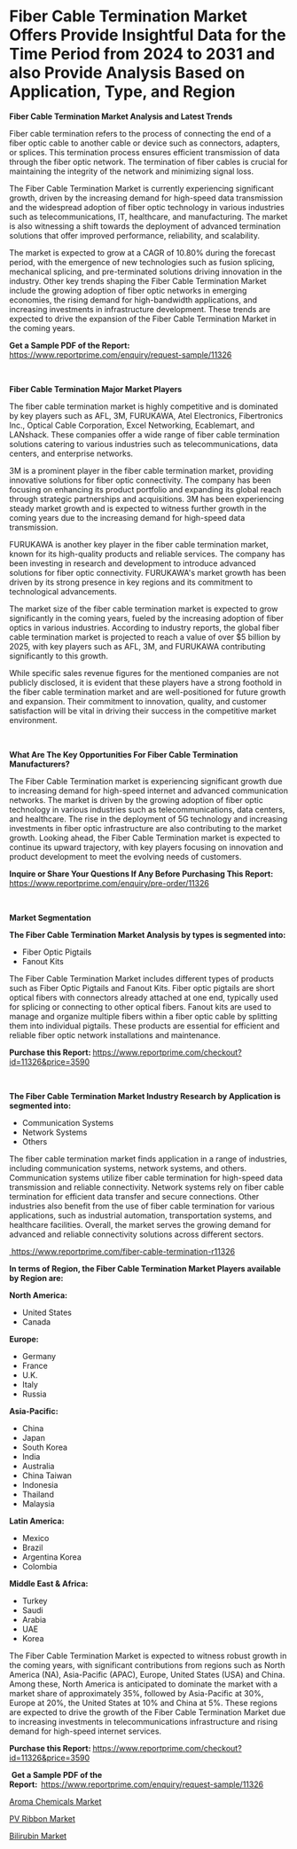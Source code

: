 <p><h1>Fiber Cable Termination Market Offers Provide Insightful Data for the Time Period from 2024 to 2031 and also Provide Analysis Based on Application, Type, and Region</h1></p><p><strong>Fiber Cable Termination Market Analysis and Latest Trends</strong></p>
<p><p>Fiber cable termination refers to the process of connecting the end of a fiber optic cable to another cable or device such as connectors, adapters, or splices. This termination process ensures efficient transmission of data through the fiber optic network. The termination of fiber cables is crucial for maintaining the integrity of the network and minimizing signal loss.</p><p>The Fiber Cable Termination Market is currently experiencing significant growth, driven by the increasing demand for high-speed data transmission and the widespread adoption of fiber optic technology in various industries such as telecommunications, IT, healthcare, and manufacturing. The market is also witnessing a shift towards the deployment of advanced termination solutions that offer improved performance, reliability, and scalability.</p><p>The market is expected to grow at a CAGR of 10.80% during the forecast period, with the emergence of new technologies such as fusion splicing, mechanical splicing, and pre-terminated solutions driving innovation in the industry. Other key trends shaping the Fiber Cable Termination Market include the growing adoption of fiber optic networks in emerging economies, the rising demand for high-bandwidth applications, and increasing investments in infrastructure development. These trends are expected to drive the expansion of the Fiber Cable Termination Market in the coming years.</p></p>
<p><strong>Get a Sample PDF of the Report:&nbsp;</strong> <a href="https://www.reportprime.com/enquiry/request-sample/11326">https://www.reportprime.com/enquiry/request-sample/11326</a></p>
<p>&nbsp;</p>
<p><strong>Fiber Cable Termination Major Market Players</strong></p>
<p><p>The fiber cable termination market is highly competitive and is dominated by key players such as AFL, 3M, FURUKAWA, Atel Electronics, Fibertronics Inc., Optical Cable Corporation, Excel Networking, Ecablemart, and LANshack. These companies offer a wide range of fiber cable termination solutions catering to various industries such as telecommunications, data centers, and enterprise networks.</p><p>3M is a prominent player in the fiber cable termination market, providing innovative solutions for fiber optic connectivity. The company has been focusing on enhancing its product portfolio and expanding its global reach through strategic partnerships and acquisitions. 3M has been experiencing steady market growth and is expected to witness further growth in the coming years due to the increasing demand for high-speed data transmission.</p><p>FURUKAWA is another key player in the fiber cable termination market, known for its high-quality products and reliable services. The company has been investing in research and development to introduce advanced solutions for fiber optic connectivity. FURUKAWA's market growth has been driven by its strong presence in key regions and its commitment to technological advancements.</p><p>The market size of the fiber cable termination market is expected to grow significantly in the coming years, fueled by the increasing adoption of fiber optics in various industries. According to industry reports, the global fiber cable termination market is projected to reach a value of over $5 billion by 2025, with key players such as AFL, 3M, and FURUKAWA contributing significantly to this growth.</p><p>While specific sales revenue figures for the mentioned companies are not publicly disclosed, it is evident that these players have a strong foothold in the fiber cable termination market and are well-positioned for future growth and expansion. Their commitment to innovation, quality, and customer satisfaction will be vital in driving their success in the competitive market environment.</p></p>
<p>&nbsp;</p>
<p><strong>What Are The Key Opportunities For Fiber Cable Termination Manufacturers?</strong></p>
<p><p>The Fiber Cable Termination market is experiencing significant growth due to increasing demand for high-speed internet and advanced communication networks. The market is driven by the growing adoption of fiber optic technology in various industries such as telecommunications, data centers, and healthcare. The rise in the deployment of 5G technology and increasing investments in fiber optic infrastructure are also contributing to the market growth. Looking ahead, the Fiber Cable Termination market is expected to continue its upward trajectory, with key players focusing on innovation and product development to meet the evolving needs of customers.</p></p>
<p><strong>Inquire or Share Your Questions If Any Before Purchasing This Report:</strong> <a href="https://www.reportprime.com/enquiry/pre-order/11326">https://www.reportprime.com/enquiry/pre-order/11326</a></p>
<p>&nbsp;</p>
<p><strong>Market Segmentation</strong></p>
<p><strong>The Fiber Cable Termination Market Analysis by types is segmented into:</strong></p>
<p><ul><li>Fiber Optic Pigtails</li><li>Fanout Kits</li></ul></p>
<p><p>The Fiber Cable Termination Market includes different types of products such as Fiber Optic Pigtails and Fanout Kits. Fiber optic pigtails are short optical fibers with connectors already attached at one end, typically used for splicing or connecting to other optical fibers. Fanout kits are used to manage and organize multiple fibers within a fiber optic cable by splitting them into individual pigtails. These products are essential for efficient and reliable fiber optic network installations and maintenance.</p></p>
<p><strong>Purchase this Report:&nbsp;</strong><a href="https://www.reportprime.com/checkout?id=11326&price=3590">https://www.reportprime.com/checkout?id=11326&price=3590</a></p>
<p>&nbsp;</p>
<p><strong>The Fiber Cable Termination Market Industry Research by Application is segmented into:</strong></p>
<p><ul><li>Communication Systems</li><li>Network Systems</li><li>Others</li></ul></p>
<p><p>The fiber cable termination market finds application in a range of industries, including communication systems, network systems, and others. Communication systems utilize fiber cable termination for high-speed data transmission and reliable connectivity. Network systems rely on fiber cable termination for efficient data transfer and secure connections. Other industries also benefit from the use of fiber cable termination for various applications, such as industrial automation, transportation systems, and healthcare facilities. Overall, the market serves the growing demand for advanced and reliable connectivity solutions across different sectors.</p></p>
<p><a href="https://www.reportprime.com/fiber-cable-termination-r11326">&nbsp;https://www.reportprime.com/fiber-cable-termination-r11326</a></p>
<p><strong>In terms of Region, the Fiber Cable Termination Market Players available by Region are:</strong></p>
<p>
    <p> <strong> North America: </strong>
        <ul>
            <li>United States</li>
            <li>Canada</li>
        </ul>
        </p> 
    <p> <strong> Europe: </strong>
        <ul>
            <li>Germany</li>
            <li>France</li>
            <li>U.K.</li>
            <li>Italy</li>
            <li>Russia</li>
        </ul>
        </p> 
    <p> <strong> Asia-Pacific: </strong>
        <ul>
            <li>China</li>
            <li>Japan</li>
            <li>South Korea</li>
            <li>India</li>
            <li>Australia</li>
            <li>China Taiwan</li>
            <li>Indonesia</li>
            <li>Thailand</li>
            <li>Malaysia</li>
        </ul>
        </p> 
    <p> <strong> Latin America: </strong>
        <ul>
            <li>Mexico</li>
            <li>Brazil</li>
            <li>Argentina Korea</li>
            <li>Colombia</li>
        </ul>
        </p> 
    <p> <strong> Middle East & Africa: </strong>
        <ul>
            <li>Turkey</li>
            <li>Saudi</li>
            <li>Arabia</li>
            <li>UAE</li>
            <li>Korea</li>
        </ul>
    </p>
    </p>
<p><p>The Fiber Cable Termination Market is expected to witness robust growth in the coming years, with significant contributions from regions such as North America (NA), Asia-Pacific (APAC), Europe, United States (USA) and China. Among these, North America is anticipated to dominate the market with a market share of approximately 35%, followed by Asia-Pacific at 30%, Europe at 20%, the United States at 10% and China at 5%. These regions are expected to drive the growth of the Fiber Cable Termination Market due to increasing investments in telecommunications infrastructure and rising demand for high-speed internet services.</p></p>
<p><strong>Purchase this Report: </strong><a href="https://www.reportprime.com/checkout?id=11326&price=3590">https://www.reportprime.com/checkout?id=11326&price=3590</a></p>
<p>&nbsp;<strong>Get a Sample PDF of the Report:&nbsp;&nbsp;</strong><a href="https://www.reportprime.com/enquiry/request-sample/11326">https://www.reportprime.com/enquiry/request-sample/11326</a></p>
<p><strong></strong></p>
<p><p><a href="https://www.linkedin.com/pulse/decoding-aroma-chemicals-market-deep-dive-latest-trends-segmentation-hoxpf?trackingId=ZEt3%2Fvka2Em9ljfiRL7Hqg%3D%3D">Aroma Chemicals Market</a></p><p><a href="https://www.linkedin.com/pulse/pv-ribbon-market-size-reflecting-forecast-till-2031-type-application-u0fef?trackingId=M8rPkVlARG1%2BZRiW4Xir9A%3D%3D">PV Ribbon Market</a></p><p><a href="https://www.linkedin.com/pulse/bilirubin-market-research-report-key-successful-business-strategy-irref?trackingId=QmfzSOXOUJHhi341XIHsdA%3D%3D">Bilirubin Market</a></p></p>